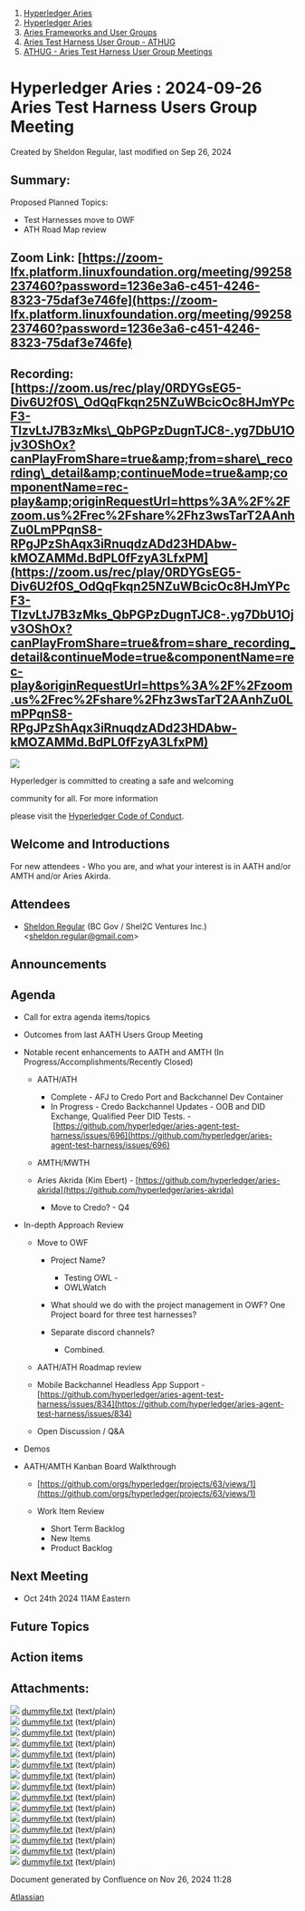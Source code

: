 1. [Hyperledger Aries](index.html)
2. [Hyperledger Aries](Hyperledger-Aries_18481154.html)
3. [Aries Frameworks and User Groups](Aries-Frameworks-and-User-Groups_18481290.html)
4. [Aries Test Harness User Group - ATHUG](Aries-Test-Harness-User-Group---ATHUG_18496334.html)
5. [ATHUG - Aries Test Harness User Group Meetings](ATHUG---Aries-Test-Harness-User-Group-Meetings_18496351.html)

# Hyperledger Aries : 2024-09-26 Aries Test Harness Users Group Meeting

Created by Sheldon Regular, last modified on Sep 26, 2024

## Summary:

Proposed Planned Topics:

- Test Harnesses move to OWF
- ATH Road Map review

## Zoom Link: [https://zoom-lfx.platform.linuxfoundation.org/meeting/99258237460?password=1236e3a6-c451-4246-8323-75daf3e746fe](https://zoom-lfx.platform.linuxfoundation.org/meeting/99258237460?password=1236e3a6-c451-4246-8323-75daf3e746fe)

## Recording: [https://zoom.us/rec/play/0RDYGsEG5-Div6U2f0S\_OdQqFkqn25NZuWBcicOc8HJmYPcF3-TIzvLtJ7B3zMks\_QbPGPzDugnTJC8-.yg7DbU1Ojv3OShOx?canPlayFromShare=true&amp;from=share\_recording\_detail&amp;continueMode=true&amp;componentName=rec-play&amp;originRequestUrl=https%3A%2F%2Fzoom.us%2Frec%2Fshare%2Fhz3wsTarT2AAnhZu0LmPPqnS8-RPgJPzShAqx3iRnuqdzADd23HDAbw-kMOZAMMd.BdPL0fFzyA3LfxPM](https://zoom.us/rec/play/0RDYGsEG5-Div6U2f0S_OdQqFkqn25NZuWBcicOc8HJmYPcF3-TIzvLtJ7B3zMks_QbPGPzDugnTJC8-.yg7DbU1Ojv3OShOx?canPlayFromShare=true&from=share_recording_detail&continueMode=true&componentName=rec-play&originRequestUrl=https%3A%2F%2Fzoom.us%2Frec%2Fshare%2Fhz3wsTarT2AAnhZu0LmPPqnS8-RPgJPzShAqx3iRnuqdzADd23HDAbw-kMOZAMMd.BdPL0fFzyA3LfxPM)

![](https://wiki.hyperledger.org/download/attachments/29034696/Antitrustnotice.png?version=1&modificationDate=1581695654000&api=v2)

Hyperledger is committed to creating a safe and welcoming

community for all. For more information

please visit the [Hyperledger Code of Conduct](https://lf-hyperledger.atlassian.net/wiki/display/HYP/Hyperledger+Code+of+Conduct).

## Welcome and Introductions

For new attendees - Who you are, and what your interest is in AATH and/or AMTH and/or Aries Akirda.

## Attendees

- [Sheldon Regular](https://lf-hyperledger.atlassian.net/wiki/people/557058:03ca5fa1-a9b1-4962-8ade-a10467940771?ref=confluence) (BC Gov / Shel2C Ventures Inc.) &lt;sheldon.regular@gmail.com&gt;

## Announcements

## Agenda

- Call for extra agenda items/topics
- Outcomes from last AATH Users Group Meeting
- Notable recent enhancements to AATH and AMTH (In Progress/Accomplishments/Recently Closed)
  
  - AATH/ATH
    
    - Complete - AFJ to Credo Port and Backchannel Dev Container
    - In Progress - Credo Backchannel Updates - OOB and DID Exchange, Qualified Peer DID Tests. -  [https://github.com/hyperledger/aries-agent-test-harness/issues/696](https://github.com/hyperledger/aries-agent-test-harness/issues/696)
  - AMTH/MWTH
  - Aries Akrida (Kim Ebert) - [https://github.com/hyperledger/aries-akrida](https://github.com/hyperledger/aries-akrida)
    
    - Move to Credo? - Q4
- In-depth Approach Review
  
  - Move to OWF
    
    - Project Name?
      
      - Testing OWL -
      - OWLWatch
    - What should we do with the project management in OWF? One Project board for three test harnesses?
    - Separate discord channels? 
      
      - Combined.
  - AATH/ATH Roadmap review
  - Mobile Backchannel Headless App Support - [https://github.com/hyperledger/aries-agent-test-harness/issues/834](https://github.com/hyperledger/aries-agent-test-harness/issues/834)
  - Open Discussion / Q&amp;A
- Demos
- AATH/AMTH Kanban Board Walkthrough
  
  - [https://github.com/orgs/hyperledger/projects/63/views/1](https://github.com/orgs/hyperledger/projects/63/views/1)
  - Work Item Review
    
    - Short Term Backlog
    - New Items
    - Product Backlog

## Next Meeting

- Oct 24th 2024 11AM Eastern

## Future Topics

## Action items

## Attachments:

![](images/icons/bullet_blue.gif) [dummyfile.txt](attachments/18510976/18519489.txt) (text/plain)  
![](images/icons/bullet_blue.gif) [dummyfile.txt](attachments/18510976/18519488.txt) (text/plain)  
![](images/icons/bullet_blue.gif) [dummyfile.txt](attachments/18510976/18519487.txt) (text/plain)  
![](images/icons/bullet_blue.gif) [dummyfile.txt](attachments/18510976/18519486.txt) (text/plain)  
![](images/icons/bullet_blue.gif) [dummyfile.txt](attachments/18510976/18519485.txt) (text/plain)  
![](images/icons/bullet_blue.gif) [dummyfile.txt](attachments/18510976/18519484.txt) (text/plain)  
![](images/icons/bullet_blue.gif) [dummyfile.txt](attachments/18510976/18519483.txt) (text/plain)  
![](images/icons/bullet_blue.gif) [dummyfile.txt](attachments/18510976/18519482.txt) (text/plain)  
![](images/icons/bullet_blue.gif) [dummyfile.txt](attachments/18510976/18519481.txt) (text/plain)  
![](images/icons/bullet_blue.gif) [dummyfile.txt](attachments/18510976/18519480.txt) (text/plain)  
![](images/icons/bullet_blue.gif) [dummyfile.txt](attachments/18510976/18519479.txt) (text/plain)  
![](images/icons/bullet_blue.gif) [dummyfile.txt](attachments/18510976/18519478.txt) (text/plain)  
![](images/icons/bullet_blue.gif) [dummyfile.txt](attachments/18510976/18519477.txt) (text/plain)  
![](images/icons/bullet_blue.gif) [dummyfile.txt](attachments/18510976/18519476.txt) (text/plain)  
![](images/icons/bullet_blue.gif) [dummyfile.txt](attachments/18510976/18519475.txt) (text/plain)

Document generated by Confluence on Nov 26, 2024 11:28

[Atlassian](http://www.atlassian.com/)
